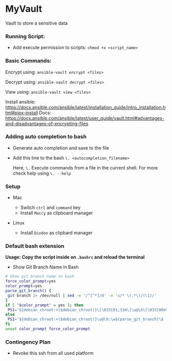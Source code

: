 # MyVault

Vault to store a sensitive data

### Running Script:

- Add execute permission to scripts: `chmod +x <script_name> `

### Basic Commands:

Encrypt using: `ansible-vault encrypt <files>`

Decrypt using: `ansible-vault decrypt <files>`

View using: `ansible-vault view <files>`

Install ansible: https://docs.ansible.com/ansible/latest/installation_guide/intro_installation.html#pipx-install Docs: https://docs.ansible.com/ansible/latest/user_guide/vault.html#advantages-and-disadvantages-of-encrypting-files

### Adding auto completion to bash

- Generate auto completion and save to the file
- Add this line to the bash `\. <autocompletion_filename>`

  Here, `\.` Execute commands from a file in the current shell. For more check help using `\. --help`

### Setup

- Mac

  - Switch `ctrl` and `command` key
  - Install `Maccy` as clipboard manager

- Linux

  - Install `Diodon` as clipbard manager

### Default bash extension

**Usage: Copy the script inside on `.bashrc` and reload the terminal**

- Show Git Branch Name in Bash

```bash
# Show git branch name in bash
force_color_prompt=yes
color_prompt=yes
parse_git_branch() {
 git branch 2> /dev/null | sed -e '/^[^*]/d' -e 's/* \(.*\)/(\1)/'
}
if [ "$color_prompt" = yes ]; then
 PS1='${debian_chroot:+($debian_chroot)}\[\033[01;32m\]\u@\h\[\033[00m\]:\[\033[01;34m\]\w\[\033[01;31m\]$(parse_git_branch)\[\033[00m\]\$ '
else
 PS1='${debian_chroot:+($debian_chroot)}\u@\h:\w$(parse_git_branch)\$ '
fi
unset color_prompt force_color_prompt
```

### Contingency Plan

- Revoke this ssh from all used platform
